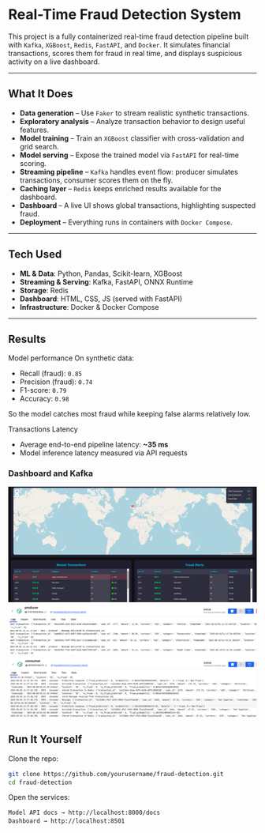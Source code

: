 # Real-Time Fraud Detection System

This project is a fully containerized real-time fraud detection pipeline built with `Kafka`, `XGBoost`, `Redis`, `FastAPI`, and `Docker`.
It simulates financial transactions, scores them for fraud in real time, and displays suspicious activity on a live dashboard.

---

## What It Does

- **Data generation** – Use `Faker` to stream realistic synthetic transactions.
- **Exploratory analysis** – Analyze transaction behavior to design useful features.
- **Model training** – Train an `XGBoost` classifier with cross-validation and grid search.
- **Model serving** – Expose the trained model via `FastAPI` for real-time scoring.
- **Streaming pipeline** – `Kafka` handles event flow: producer simulates transactions, consumer scores them on the fly.
- **Caching layer** – `Redis` keeps enriched results available for the dashboard.
- **Dashboard** – A live UI shows global transactions, highlighting suspected fraud.
- **Deployment** – Everything runs in containers with `Docker Compose`.

                                                                         
---

## Tech Used

- **ML & Data**: Python, Pandas, Scikit-learn, XGBoost  
- **Streaming & Serving**: Kafka, FastAPI, ONNX Runtime  
- **Storage**: Redis  
- **Dashboard**: HTML, CSS, JS (served with FastAPI)  
- **Infrastructure**: Docker & Docker Compose  

---

## Results

Model performance On synthetic data:

- Recall (fraud): `0.85`  
- Precision (fraud): `0.74`  
- F1-score: `0.79`  
- Accuracy: `0.98`  

So the model catches most fraud while keeping false alarms relatively low.

Transactions Latency

- Average end-to-end pipeline latency: **~35 ms**  
- Model inference latency measured via API requests  

### Dashboard and Kafka 
![alt text](imgs/Dashboard.png)
![alt text](imgs/Producer.png)
![alt text](imgs/Consumer.png)

## Run It Yourself

Clone the repo:

```bash
git clone https://github.com/yourusername/fraud-detection.git
cd fraud-detection
```

Open the services:

```bash
Model API docs → http://localhost:8000/docs
Dashboard → http://localhost:8501
```